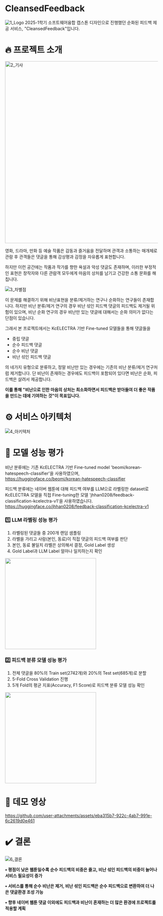 # CleansedFeedback
![1_Logo](https://github.com/user-attachments/assets/12c328cf-6669-4b9a-8a67-51cfed81faef)
2025-1학기 소프트웨어융합 캡스톤 디자인으로 진행했던 순화된 피드백 제공 서비스, "CleansedFeedback"입니다.

# 🔥 프로젝트 소개

<img src="https://github.com/user-attachments/assets/cb4ad97b-022a-432c-8aa4-c4edb4f3fc2b" alt="2_기사" width="600"/>
  
영화, 드라마, 만화 등 예술 작품은 감동과 즐거움을 전달하며 관객과 소통하는 매개체로 관람 후 관객들은 댓글을 통해 감상평과 감정을 자유롭게 표현합니다.

하지만 이런 공간에는 작품과 작가를 향한 욕설과 악성 댓글도 존재하며, 이러한 부정적인 표현은 창작자와 다른 관람객 모두에게 마음의 상처를 남기고 건강한 소통 문화를 해칩니다.

![3_차별점](https://github.com/user-attachments/assets/1fb7d960-51ee-4ea1-af78-24e744a3af28)

이 문제를 해결하기 위해 비난표현을 분류/제거하는 연구나 순화하는 연구들이 존재합니다. 하지만 비난 분류/제거 연구의 경우 비난 섞인 피드백 댓글의 피드백도 제거될 위험이 있으며, 비난 순화 연구의 경우 비난만 있는 댓글에 대해서는 순화 의미가 없다는 단점이 있습니다.

그래서 본 프로젝트에서는 KcELECTRA 기반 Fine-tuned 모델들을 통해 댓글들을
- 중립 댓글
- 순수 피드백 댓글
- 순수 비난 댓글
- 비난 섞인 피드백 댓글<br>

의 네가지 유형으로 분류하고, 정말 비난만 있는 경우에는 기존의 비난 분류/제거 연구처럼 제거합니다.
단 비난이 존재하는 경우에도 피드백이 포함되어 있다면 비난은 순화, 피드백은 살려서 제공합니다.

<b>
이를 통해 "비난으로 인한 마음의 상처는 최소화하면서 피드백은 받아들여 더 좋은 작품을 만드는 데에 기여하는 것"이 목표입니다.
</b>

# ⚙️ 서비스 아키텍처
![4_아키텍처](https://github.com/user-attachments/assets/4e4520aa-d95f-4b32-982c-af202015ccbb)

# 🔎 모델 성능 평가

비난 분류에는 기존 KcELECTRA 기반 Fine-tuned model 'beomi/korean-hatespeech-classifier'을 사용하였으며,<br>
https://huggingface.co/beomi/korean-hatespeech-classifier

피드백 분류에는 네이버 웹툰에 대해 피드백 여부를 LLM으로 라벨링한 dataset로 KcELECTRA 모델을 직접 Fine-tuning한 모델 'jhhan0208/feedback-classification-kcelectra-v1'을 사용하였습니다.<br>
https://huggingface.co/jhhan0208/feedback-classification-kcelectra-v1

### 1️⃣ LLM 라벨링 성능 평가<br>
1. 라벨링된 댓글들 중 200개 랜덤 샘플링<br>
2. 라벨을 가리고 사람(본인, 동료)이 직접 댓글의 피드백 여부를 판단<br>
3. 본인, 동료 불일치 라벨은 상의해서 결정, Gold Label 생성<br>
4. Gold Label과 LLM Label 얼마나 일치하는지 확인<br>

<img src="https://github.com/user-attachments/assets/35d801d6-649d-45be-9baa-07d9c947402b" width="300"/>

### 2️⃣ 피드백 분류 모델 성능 평가<br>
1. 전체 댓글을 80%의 Train set(2742개)와 20%의 Test set(685개)로 분할<br>
2. 5-Fold Cross Validation 진행<br>
3. 5개 Fold의 평균 지표(Accuracy, F1 Score)로 피드백 분류 모델 성능 확인<br>

<img src="https://github.com/user-attachments/assets/8e5e71ee-5a77-4032-a992-11c94f8a6401" width="300"/>

# 🎥 데모 영상
https://github.com/user-attachments/assets/eba315b7-922c-4ab7-991e-6c2619d0e461

# ✔️ 결론
![6_결론](https://github.com/user-attachments/assets/a447a849-086b-4e82-bda2-7bda13cf63da)<br>

<b>
<p>• 평점이 낮은 웹툰일수록 순수 피드백의 비중은 줄고, 비난 섞인 피드백의 비중이 늘어나 서비스 필요성이 증가</p>
<p>• 서비스를 통해 순수 비난은 제거, 비난 섞인 피드백은 순수 피드백으로 변환하여 더 나은 댓글환경 조성 가능 </p>
<p>• 향후 네이버 웹툰 댓글 이외에도 피드백과 비난이 혼재하는 더 많은 환경에 프로젝트를 적용할 계획</p>
</b>
